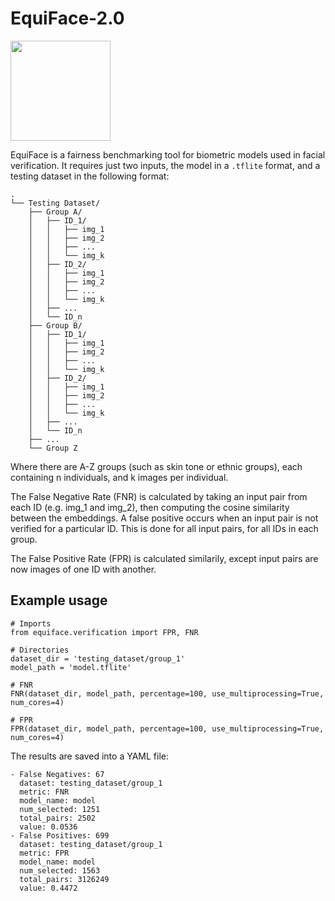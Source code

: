 # EquiFace-2.0

<a href="url"><img src="https://github.com/TajwarC/VeriFair/blob/main/logo.png" align="center" height="160" width="160" ></a>

EquiFace is a fairness benchmarking tool for biometric models used in facial verification. It requires just two inputs, the model in a ```.tflite``` format, and a testing dataset in the following format:

```
.
└── Testing Dataset/
    ├── Group A/
    │   ├── ID_1/
    │   │   ├── img_1
    │   │   ├── img_2
    │   │   ├── ...
    │   │   └── img_k
    │   ├── ID_2/
    │   │   ├── img_1
    │   │   ├── img_2
    │   │   ├── ...
    │   │   └── img_k
    │   ├── ...
    │   └── ID_n
    ├── Group B/
    │   ├── ID_1/
    │   │   ├── img_1
    │   │   ├── img_2
    │   │   ├── ...
    │   │   └── img_k
    │   ├── ID_2/
    │   │   ├── img_1
    │   │   ├── img_2
    │   │   ├── ...
    │   │   └── img_k
    │   ├── ...
    │   └── ID_n
    ├── ...
    └── Group Z
```
Where there are A-Z groups (such as skin tone or ethnic groups), each containing n individuals, and k images per individual.

The False Negative Rate (FNR) is calculated by taking an input pair from each ID (e.g. img_1 and img_2), then computing the cosine similarity between the embeddings. A false positive occurs when an input pair is not verified for a particular ID. This is done for all input pairs, for all IDs in each group.

The False Positive Rate (FPR) is calculated similarily, except input pairs are now images of one ID with another.
## Example usage

```
# Imports
from equiface.verification import FPR, FNR

# Directories
dataset_dir = 'testing_dataset/group_1'
model_path = 'model.tflite'

# FNR
FNR(dataset_dir, model_path, percentage=100, use_multiprocessing=True, num_cores=4)

# FPR
FPR(dataset_dir, model_path, percentage=100, use_multiprocessing=True, num_cores=4)

```

The results are saved into a YAML file:

```
- False Negatives: 67
  dataset: testing_dataset/group_1
  metric: FNR
  model_name: model
  num_selected: 1251
  total_pairs: 2502
  value: 0.0536
- False Positives: 699
  dataset: testing_dataset/group_1
  metric: FPR
  model_name: model
  num_selected: 1563
  total_pairs: 3126249
  value: 0.4472

```
